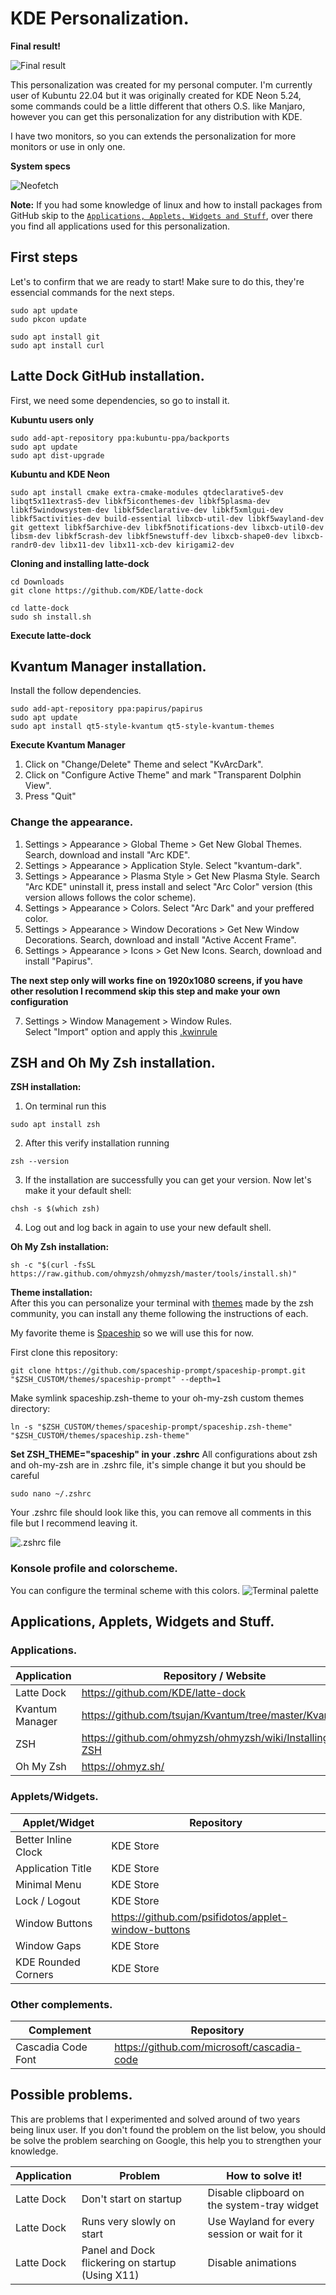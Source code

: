 # KDE Personalization.

**Final result!**

![Final result](Images/finalresult.png)

This personalization was created for my personal computer. I'm currently user of Kubuntu 22.04 but it was originally created for KDE Neon 5.24, some commands could be a little different that others O.S. like Manjaro, however you can get this personalization for any distribution with KDE.

I have two monitors, so you can extends the personalization for more monitors or use in only one.

**System specs**

![Neofetch](Images/neofetch-kubuntu.png)

**Note:** If you had some knowledge of linux and how to install packages from GitHub skip to the [`Applications, Applets, Widgets and Stuff`](#applications-applets-widgets-and-stuff), over there you find all applications used for this personalization.

## First steps

Let's to confirm that we are ready to start! Make sure to do this, they're essencial commands for the next steps.

```
sudo apt update
sudo pkcon update

sudo apt install git
sudo apt install curl
```

## Latte Dock GitHub installation.

First, we need some dependencies, so go to install it.

**Kubuntu users only**

```
sudo add-apt-repository ppa:kubuntu-ppa/backports
sudo apt update
sudo apt dist-upgrade
```

**Kubuntu and KDE Neon**

```
sudo apt install cmake extra-cmake-modules qtdeclarative5-dev libqt5x11extras5-dev libkf5iconthemes-dev libkf5plasma-dev libkf5windowsystem-dev libkf5declarative-dev libkf5xmlgui-dev libkf5activities-dev build-essential libxcb-util-dev libkf5wayland-dev git gettext libkf5archive-dev libkf5notifications-dev libxcb-util0-dev libsm-dev libkf5crash-dev libkf5newstuff-dev libxcb-shape0-dev libxcb-randr0-dev libx11-dev libx11-xcb-dev kirigami2-dev
```

**Cloning and installing latte-dock**

```
cd Downloads
git clone https://github.com/KDE/latte-dock

cd latte-dock
sudo sh install.sh
```

**Execute latte-dock**

## Kvantum Manager installation.

Install the follow dependencies.

```
sudo add-apt-repository ppa:papirus/papirus
sudo apt update
sudo apt install qt5-style-kvantum qt5-style-kvantum-themes
```

**Execute Kvantum Manager**

1. Click on "Change/Delete" Theme and select "KvArcDark".
2. Click on "Configure Active Theme" and mark "Transparent Dolphin View".
3. Press "Quit"

### Change the appearance.

1. Settings > Appearance > Global Theme > Get New Global Themes.
   Search, download and install "Arc KDE".
2. Settings > Appearance > Application Style.
   Select "kvantum-dark".
3. Settings > Appearance > Plasma Style > Get New Plasma Style.
   Search "Arc KDE" uninstall it, press install and select "Arc Color" version (this version allows follows the color scheme).
4. Settings > Appearance > Colors.
   Select "Arc Dark" and your preffered color.
5. Settings > Appearance > Window Decorations > Get New Window Decorations.
   Search, download and install "Active Accent Frame".
6. Settings > Appearance > Icons > Get New Icons.
   Search, download and install "Papirus".

**The next step only will works fine on 1920x1080 screens, if you have other resolution I recommend skip this step and make your own configuration**

7. Settings > Window Management > Window Rules.  
   Select "Import" option and apply this [.kwinrule](https://drive.google.com/file/d/1leGLKyBTtwPV4wUPO6lW4NnOdQhbZmIB/view?usp=sharing)

## ZSH and Oh My Zsh installation.

**ZSH installation:**

1. On terminal run this

```
sudo apt install zsh
```

2. After this verify installation running

```
zsh --version
```

3. If the installation are successfully you can get your version. Now let's make it your default shell:

```
chsh -s $(which zsh)
```

4. Log out and log back in again to use your new default shell.

**Oh My Zsh installation:**

```
sh -c "$(curl -fsSL https://raw.github.com/ohmyzsh/ohmyzsh/master/tools/install.sh)"
```

**Theme installation:**  
After this you can personalize your terminal with [themes](https://github.com/ohmyzsh/ohmyzsh/wiki/Themes) made by the zsh community, you can install any theme following the instructions of each.

My favorite theme is [Spaceship](https://github.com/spaceship-prompt/spaceship-prompt) so we will use this for now.

First clone this repository:

```
git clone https://github.com/spaceship-prompt/spaceship-prompt.git "$ZSH_CUSTOM/themes/spaceship-prompt" --depth=1
```

Make symlink spaceship.zsh-theme to your oh-my-zsh custom themes directory:

```
ln -s "$ZSH_CUSTOM/themes/spaceship-prompt/spaceship.zsh-theme" "$ZSH_CUSTOM/themes/spaceship.zsh-theme"
```

**Set ZSH_THEME="spaceship" in your .zshrc**
All configurations about zsh and oh-my-zsh are in .zshrc file, it's simple change it but you should be careful

```
sudo nano ~/.zshrc
```

Your .zshrc file should look like this, you can remove all comments in this file but I recommend leaving it.

![.zshrc file](Images/dot-zshrc.png)

### Konsole profile and colorscheme.

You can configure the terminal scheme with this colors.
![Terminal palette](Images/TerminalPalette.png)

## Applications, Applets, Widgets and Stuff.

### Applications.

| Application     | Repository / Website                                   |
| --------------- | ------------------------------------------------------ |
| Latte Dock      | https://github.com/KDE/latte-dock                      |
| Kvantum Manager | https://github.com/tsujan/Kvantum/tree/master/Kvantum  |
| ZSH             | https://github.com/ohmyzsh/ohmyzsh/wiki/Installing-ZSH |
| Oh My Zsh       | https://ohmyz.sh/                                      |

### Applets/Widgets.

| Applet/Widget       | Repository                                          |
| ------------------- | --------------------------------------------------- |
| Better Inline Clock | KDE Store                                           |
| Application Title   | KDE Store                                           |
| Minimal Menu        | KDE Store                                           |
| Lock / Logout       | KDE Store                                           |
| Window Buttons      | https://github.com/psifidotos/applet-window-buttons |
| Window Gaps         | KDE Store                                           |
| KDE Rounded Corners | KDE Store                                           |

### Other complements.

| Complement         | Repository                                 |
| ------------------ | ------------------------------------------ |
| Cascadia Code Font | https://github.com/microsoft/cascadia-code |

## **Possible problems.**

This are problems that I experimented and solved around of two years being linux user. If you don't found the problem on the list below, you should be solve the problem searching on Google, this help you to strengthen your knowledge.

| Application | Problem                                          | How to solve it!                             |
| ----------- | ------------------------------------------------ | -------------------------------------------- |
| Latte Dock  | Don't start on startup                           | Disable clipboard on the system-tray widget  |
| Latte Dock  | Runs very slowly on start                        | Use Wayland for every session or wait for it |
| Latte Dock  | Panel and Dock flickering on startup (Using X11) | Disable animations                           |
